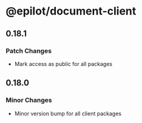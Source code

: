 # @epilot/document-client

## 0.18.1

### Patch Changes

- Mark access as public for all packages

## 0.18.0

### Minor Changes

- Minor version bump for all client packages
